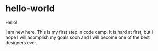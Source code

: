 # hello-world

Hello!

I am new here. This is my first step in code camp. It is hard at first, but I hope I will acomplish
my goals soon and I will become one of the best designers ever. 
